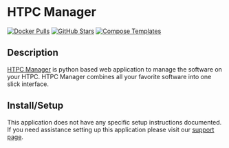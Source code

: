 # HTPC Manager

[![Docker Pulls](https://img.shields.io/docker/pulls/linuxserver/htpcmanager?style=flat-square&color=607D8B&label=docker%20pulls&logo=docker)](https://hub.docker.com/r/linuxserver/htpcmanager)
[![GitHub Stars](https://img.shields.io/github/stars/linuxserver/docker-htpcmanager?style=flat-square&color=607D8B&label=github%20stars&logo=github)](https://github.com/linuxserver/docker-htpcmanager)
[![Compose Templates](https://img.shields.io/static/v1?style=flat-square&color=607D8B&label=compose&message=templates)](https://github.com/GhostWriters/DockSTARTer/tree/main/compose/.apps/htpcmanager)

## Description

[HTPC Manager](https://github.com/Hellowlol/HTPC-Manager) is python based web
application to manage the software on your HTPC. HTPC Manager combines all your
favorite software into one slick interface.

## Install/Setup

This application does not have any specific setup instructions documented. If
you need assistance setting up this application please visit our
[support page](https://dockstarter.com/basics/support/).
